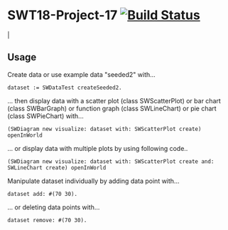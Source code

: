 # SWT18-Project-17 [![Build Status](https://travis-ci.org/hpi-swa-teaching/StatisticsWorkbench.svg?branch=dev)](https://travis-ci.org/hpi-swa-teaching/StatisticsWorkbench)
 | 


## Usage

Create data or use example data "seeded2" with...

```
dataset := SWDataTest createSeeded2.
```

... then display data with a scatter plot (class SWScatterPlot) or bar chart (class SWBarGraph) or function graph (class SWLineChart) or pie chart (class SWPieChart) with... 

```
(SWDiagram new visualize: dataset with: SWScatterPlot create) openInWorld 
```

... or display data with multiple plots by using following code..

```
(SWDiagram new visualize: dataset with: SWScatterPlot create and: SWLineChart create) openInWorld 
```

Manipulate dataset individually by adding data point with...

```
dataset add: #(70 30).
```

... or deleting data points with...

```
dataset remove: #(70 30).
```
